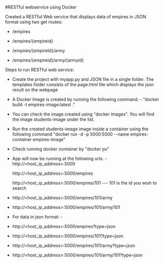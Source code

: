#RESTful webservice using Docker

Created a RESTful Web service that displays data of empires in JSON format using two get routes: 
   
* /empires
   
* /empires/{empireid}

* /empires/{empireId}/army

* /empires/{empireid}/army/{armyid}
    
Steps to run RESTful web service:

* Create the project with myapp.py and JSON file in a single folder.
  The templates folder consists of the page.html file which displays the json result on the webpage

* A Docker Image is created by running the following command: -
 "docker build -t empires-image:latest ."

* You can check the image created using "docker images". You will find the image students-image under the list.

* Run the created students-image image inside a container using the following command
  "docker run -d -p 5000:5000 --name empires-container empires-image" 

* Check running docker container by "docker ps"

* App will now be running at the following urls: -
  http://<host_ip_address>:5000

  http://<host_ip_address>:5000/empires

  http://<host_ip_address>:5000/empires/101 --- 101 is the id you wish to search

* http://<host_ip_address>:5000/empires/101/army

* http://<host_ip_address>:5000/empires/101/army/101

* For data in json format: -
* http://<host_ip_address>:5000/empires?type=json

* http://<host_ip_address>:5000/empires/101?type=json

* http://<host_ip_address>:5000/empires/101/army?type=json

* http://<host_ip_address>:5000/empires/101/army/101?type=json
